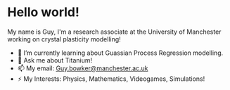 # Hello world!

My name is Guy, I'm a research associate at the University of Manchester working on crystal plasticity modelling!

- 🌱 I’m currently learning about Guassian Process Regression modelling.
- 💬 Ask me about Titanium!
- 📫 My email: Guy.bowker@manchester.ac.uk
- ⚡ My Interests: Physics, Mathematics, Videogames, Simulations!
